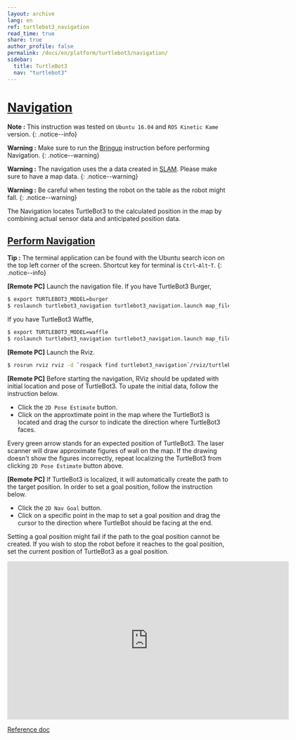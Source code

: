 ```yaml
---
layout: archive
lang: en
ref: turtlebot3_navigation
read_time: true
share: true
author_profile: false
permalink: /docs/en/platform/turtlebot3/navigation/
sidebar:
  title: TurtleBot3
  nav: "turtlebot3"
---
```


<div style="counter-reset: h1 12"></div>

# [Navigation](#navigation)

**Note :** This instruction was tested on `Ubuntu 16.04` and `ROS Kinetic Kame` version.
{: .notice--info}

**Warning :** Make sure to run the [Bringup](#bringup) instruction before performing Navigation.
{: .notice--warning}

**Warning :** The navigation uses the a data created in [SLAM](#slam). Please make sure to have a map data.
{: .notice--warning}

**Warning :** Be careful when testing the robot on the table as the robot might fall.
{: .notice--warning}

The Navigation locates TurtleBot3 to the calculated position in the map by combining actual sensor data and anticipated position data.


## [Perform Navigation](#perform-navigation)

**Tip :** The terminal application can be found with the Ubuntu search icon on the top left corner of the screen. Shortcut key for terminal is `Ctrl`-`Alt`-`T`.
{: .notice--info}

**[Remote PC]** Launch the navigation file.
If you have TurtleBot3 Burger,

``` bash
$ export TURTLEBOT3_MODEL=burger
$ roslaunch turtlebot3_navigation turtlebot3_navigation.launch map_file:=$HOME/map.yaml
```

If you have TurtleBot3 Waffle,

``` bash
$ export TURTLEBOT3_MODEL=waffle
$ roslaunch turtlebot3_navigation turtlebot3_navigation.launch map_file:=$HOME/map.yaml
```

**[Remote PC]** Launch the Rviz.

``` bash
$ rosrun rviz rviz -d `rospack find turtlebot3_navigation`/rviz/turtlebot3_nav.rviz
```

**[Remote PC]** Before starting the navigation, RViz should be updated with initial location and pose of TurtleBot3. To upate the initial data, follow the instruction below.

- Click the `2D Pose Estimate` button.
- Click on the approxtimate point in the map where the TurtleBot3 is located and drag the cursor to indicate the direction where TurtleBot3 faces.

Every green arrow stands for an expected position of TurtleBot3. The laser scanner will draw approximate figures of wall on the map. If the drawing doesn't show the figures incorrectly, repeat localizing the TurtleBot3 from clicking `2D Pose Estimate` button above.

**[Remote PC]** If TurtleBot3 is localized, it will automatically create the path to the target position. In order to set a goal position, follow the instruction below.

- Click the `2D Nav Goal` button.
- Click on a specific point in the map to set a goal position and drag the cursor to the direction where TurtleBot should be facing at the end.

Setting a goal position might fail if the path to the goal position cannot be created.
If you wish to stop the robot before it reaches to the goal position, set the current position of TurtleBot3 as a goal position.

<iframe width="640" height="360" src="https://www.youtube.com/embed/VYlMywwYALU" frameborder="0" allowfullscreen></iframe>

[Reference doc](http://wiki.ros.org/turtlebot_navigation/Tutorials/Autonomously%20navigate%20in%20a%20known%20map)
